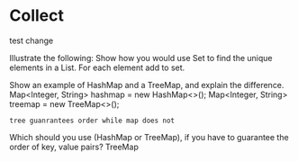 # Collect
test change

Illustrate the following:
Show how you would use Set to find the unique elements in a List.
For each element add to set. 

Show an example of HashMap and a TreeMap, and explain the difference. 
    Map<Integer, String> hashmap = new HashMap<>();
    Map<Integer, String> treemap = new TreeMap<>();

    tree guanrantees order while map does not

Which should you use (HashMap or TreeMap), if you have to guarantee the order of key, value pairs?
TreeMap

